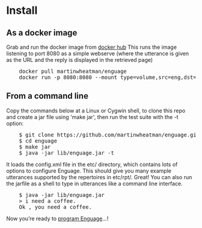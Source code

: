 # Install
## As a docker image
Grab and run the docker image from
[docker hub](https://hub.docker.com/r/martinwheatman/enguage)
This runs the image listening to port 8080 as a simple webserve (where the utterance is given as the URL and the reply is displayed in the retrieved page)
<pre>
    docker pull martinwheatman/enguage
    docker run -p 8080:8080 --mount type=volume,src=eng,dst=/var/local/eng --name persona enguage
</pre>
## From a command line
Copy the commands below at a Linux or Cygwin shell, to clone this repo
and create a jar file using 'make jar', then run the test suite with 
the -t option:
<pre>
    $ git clone https://github.com/martinwheatman/enguage.git
    $ cd enguage
    $ make jar
    $ java -jar lib/enguage.jar -t
</pre>
It loads the config.xml file in the etc/ directory, which contains lots 
of options to configure Enguage.
This should give you many example utterances supported by the repertoires 
in etc/rpt/.
Great!
You can also run the jarfile as a shell to type in utterances like a 
command line interface.
<pre>
    $ java -jar lib/enguage.jar
    > i need a coffee.
    Ok , you need a coffee.
</pre>
Now you’re ready to [program Enguage](./programming.md)…!
